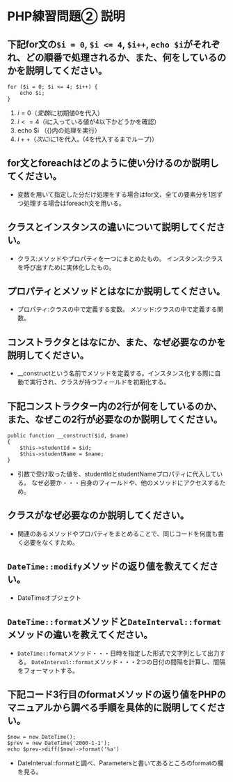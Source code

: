 # PHP練習問題② 説明

## 下記for文の`$i = 0`, `$i <= 4`, `$i++`, `echo $i`がそれぞれ、どの順番で処理されるか、また、何をしているのかを説明してください。

```
for ($i = 0; $i <= 4; $i++) {
    echo $i;
}
```

1. $i = 0（変数$iに初期値0を代入）
2. $i <= 4 （$iに入っている値が4以下かどうかを確認）
3. echo $i （{}内の処理を実行）
4. $i++ （次に$iに1を代入。(4を代入するまでループ)）

## for文とforeachはどのように使い分けるのか説明してください。
- 変数を用いて指定した分だけ処理をする場合はfor文、全ての要素分を1回ずつ処理する場合はforeach文を用いる。

## クラスとインスタンスの違いについて説明してください。
- クラス:メソッドやプロパティを一つにまとめたもの。
  インスタンス:クラスを呼び出すために実体化したもの。

## プロパティとメソッドとはなにか説明してください。
- プロパティ:クラスの中で定義する変数。
  メソッド:クラスの中で定義する関数。

## コンストラクタとはなにか、また、なぜ必要なのかを説明してください。
- __constructという名前でメソッドを定義する。インスタンス化する際に自動で実行され、クラスが持つフィールドを初期化する。


## 下記コンストラクター内の2行が何をしているのか、また、なぜこの2行が必要なのか説明してください。
```
public function __construct($id, $name)
{
    $this->studentId = $id;
    $this->studentName = $name;
}
```
- 引数で受け取った値を、studentIdとstudentNameプロパティに代入している。
  なぜ必要か・・・自身のフィールドや、他のメソッドにアクセスするため。

## クラスがなぜ必要なのか説明してください。
- 関連のあるメソッドやプロパティをまとめることで、同じコードを何度も書く必要をなくすため。

## `DateTime::modify`メソッドの返り値を教えてください。
- DateTimeオブジェクト

## `DateTime::format`メソッドと`DateInterval::format`メソッドの違いを教えてください。
- `DateTime::format`メソッド・・・日時を指定した形式で文字列として出力する。
`DateInterval::format`メソッド・・・2つの日付の間隔を計算し、間隔をフォーマットする。

## 下記コード3行目のformatメソッドの返り値をPHPのマニュアルから調べる手順を具体的に説明してください。
```
$now = new DateTime();
$prev = new DateTime('2000-1-1');
echo $prev->diff($now)->format('%a')
```

- DateInterval::formatと調べ、Parametersと書いてあるところのformatの欄を見る。
